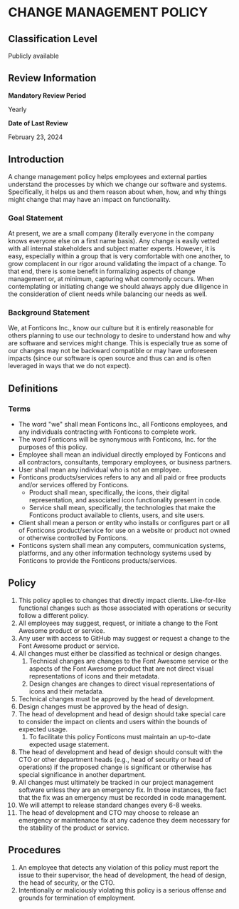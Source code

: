 # CHANGE MANAGEMENT POLICY

## Classification Level

Publicly available

## Review Information

__Mandatory Review Period__

Yearly

__Date of Last Review__

February 23, 2024

## Introduction

A change management policy helps employees and external parties understand the processes by which we change our software and
systems. Specifically, it helps us and them reason about when, how, and why things might change that may have an impact on
functionality.

### Goal Statement

At present, we are a small company (literally everyone in the company knows everyone else on a first name basis). Any change
is easily vetted with all internal stakeholders and subject matter experts. However, it is easy, especially within a group
that is very comfortable with one another, to grow complacent in our rigor around validating the impact of a change. To that
end, there is some benefit in formalizing aspects of change management or, at minimum, capturing what commonly occurs. When
contemplating or initiating change we should always apply due diligence in the consideration of client needs while balancing
our needs as well.

### Background Statement

We, at Fonticons Inc., know our culture but it is entirely reasonable for others planning to use our technology to desire to
understand how and why are software and services might change. This is especially true as some of our changes may not be
backward compatible or may have unforeseen impacts (since our software is open source and thus can and is often leveraged in
ways that we do not expect).

## Definitions

### Terms

* The word "we" shall mean Fonticons Inc., all Fonticons employees, and any individuals contracting with Fonticons to complete work.
* The word Fonticons will be synonymous with Fonticons, Inc. for the purposes of this policy.
* Employee shall mean an individual directly employed by Fonticons and all contractors, consultants, temporary employees, or business partners.
* User shall mean any individual who is not an employee.
* Fonticons products/services refers to any and all paid or free products and/or services offered by Fonticons.
  * Product shall mean, specifically, the icons, their digital representation, and associated icon functionality present in code.
  * Service shall mean, specifically, the technologies that make the Fonticons product available to clients, users, and site users.
* Client shall mean a person or entity who installs or configures part or all of Fonticons product/service for use on a website or product not owned or otherwise controlled by Fonticons.
* Fonticons system shall mean any computers, communication systems, platforms, and any other information technology systems used by Fonticons to provide the Fonticons products/services.

## Policy

1. This policy applies to changes that directly impact clients. Like-for-like functional changes such as those associated with operations or security follow a different policy.
1. All employees may suggest, request, or initiate a change to the Font Awesome product or service.
1. Any user with access to GitHub may suggest or request a change to the Font Awesome product or service.
1. All changes must either be classified as technical or design changes.
   1. Technical changes are changes to the Font Awesome service or the aspects of the Font Awesome product that are not direct visual representations of icons and their metadata.
   1. Design changes are changes to direct visual representations of icons and their metadata.
1. Technical changes must be approved by the head of development.
1. Design changes must be approved by the head of design.
1. The head of development and head of design should take special care to consider the impact on clients and users within the bounds of expected usage.
   1. To facilitate this policy Fonticons must maintain an up-to-date expected usage statement.
1. The head of development and head of design should consult with the CTO or other department heads (e.g., head of security or head of operations) if the proposed change is significant or otherwise has special significance in another department.
1. All changes must ultimately be tracked in our project management software unless they are an emergency fix. In those instances, the fact that the fix was an emergency must be recorded in code management.
1. We will attempt to release standard changes every 6-8 weeks.
1. The head of development and CTO may choose to release an emergency or maintenance fix at any cadence they deem necessary for the stability of the product or service.

## Procedures

1. An employee that detects any violation of this policy must report the issue to their supervisor, the head of development, the head of design, the head of security, or the CTO.
1. Intentionally or maliciously violating this policy is a serious offense and grounds for termination of employment.
